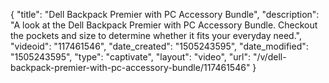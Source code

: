 {
    "title": "Dell Backpack Premier with PC Accessory Bundle",
    "description": "A look at the Dell Backpack Premier with PC Accessory Bundle.  Checkout the pockets and size to determine whether it fits your everyday need.",
    "videoid": "117461546",
    "date_created": "1505243595",
    "date_modified": "1505243595",
    "type": "captivate",
    "layout": "video",
    "url": "\/v\/dell-backpack-premier-with-pc-accessory-bundle\/117461546"
}